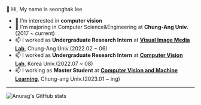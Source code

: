  👋 Hi, My name is seonghak lee
- 👀 I’m interested in **computer vision**
- 💞️ I'm majoring in Computer Science&Engineering at **Chung-Ang Univ.**(2017 ~ current)
- 📫  I worked as **Undergraduate Research Intern** at **[Visual Image Media Lab](https://vim-lab-cau.github.io/VIM/)**, Chung-Ang Univ.(2022.02 ~ 06)
- 📫  I worked as **Undergraduate Research Intern** at **[Computer Vision Lab](https://kuaicv.com)**, Korea Univ.(2022.07 ~ 08)
- 📫  I working as **Master Student** at **[Computer Vision and Machine Learning](https://sites.google.com/view/cau-cvml/)**, Chung-ang Univ.(2023.01 ~ ing)

___
![Anurag's GitHub stats](https://github-readme-stats.vercel.app/api?username=Lseonghak&theme=vue&show_icons=true)                 
